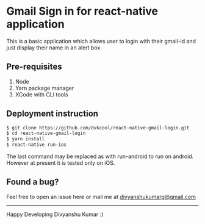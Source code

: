 # Gmail Sign in for react-native application
This is a basic application which allows user to login with their gmail-id and just display their name in an alert box.

## Pre-requisites
1. Node
2. Yarn package manager
3. XCode with CLI tools

## Deployment instruction
```sh
$ git clone https://github.com/dvkcool/react-native-gmail-login.git
$ cd react-native-gmail-login
$ yarn install
$ react-native run-ios
```
The last command may be replaced as with run-android to run on android.
However at present it is tested only on iOS.

## Found a bug?
Feel free to open an issue here or mail me at divyanshukumarg@gmail.com

______________________________
Happy Developing
Divyanshu Kumar :)
